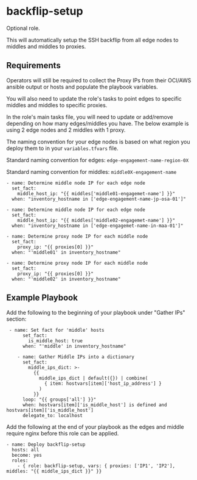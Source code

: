 backflip-setup
=========

Optional role.

This will automatically setup the SSH backflip from all edge nodes to middles and middles to proxies.


Requirements
------------

Operators will still be required to collect the Proxy IPs from their OCI/AWS ansible output or hosts and populate the playbook variables.

You will also need to update the role's tasks to point edges to specific middles and middles to specific proxies.

In the role's main tasks file, you will need to update or add/remove depending on how many edges/middles you have. The below example is using 2 edge nodes and 2 middles with 1 proxy.

The naming convention for your edge nodes is based on what region you deploy them to in your `variables.tfvars` file. 

Standard naming convention for edges: `edge-engagement-name-region-0X`

Standard naming convention for middles: `middle0X-engagement-name`

```
- name: Determine middle node IP for each edge node
  set_fact:
    middle_host_ip: "{{ middles['middle01-engagemet-name'] }}"
  when: "inventory_hostname in ['edge-engagement-name-jp-osa-01']"

- name: Determine middle node IP for each edge node
  set_fact:
    middle_host_ip: "{{ middles['middle02-engagemet-name'] }}"
  when: "inventory_hostname in ['edge-engagemet-name-in-maa-01']"

- name: Determine proxy node IP for each middle node
  set_fact:
    proxy_ip: "{{ proxies[0] }}"
  when: "'middle01' in inventory_hostname"

- name: Determine proxy node IP for each middle node
  set_fact:
    proxy_ip: "{{ proxies[0] }}"
  when: "'middle02' in inventory_hostname"
```


Example Playbook
----------------

Add the following to the beginning of your playbook under "Gather IPs" section:

```
 - name: Set fact for 'middle' hosts
      set_fact:
        is_middle_host: true
      when: "'middle' in inventory_hostname"

    - name: Gather Middle IPs into a dictionary
      set_fact:
        middle_ips_dict: >-
          {{
            middle_ips_dict | default({}) | combine(
              { item: hostvars[item]['host_ip_address'] }
            )
          }}
      loop: "{{ groups['all'] }}"
      when: hostvars[item]['is_middle_host'] is defined and hostvars[item]['is_middle_host']
      delegate_to: localhost
```

Add the following at the end of your playbook as the edges and middle require nginx before this role can be applied.

```
- name: Deploy backflip-setup
  hosts: all
  become: yes
  roles:
    - { role: backflip-setup, vars: { proxies: ['IP1', 'IP2'], middles: "{{ middle_ips_dict }}" }}
```

